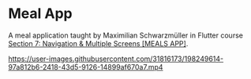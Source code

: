 # Meal App

A meal application taught by Maximilian Schwarzmüller in Flutter course [Section 7: Navigation & Multiple Screens [MEALS APP]](https://www.udemy.com/course/learn-flutter-dart-to-build-ios-android-apps/).

https://user-images.githubusercontent.com/31816173/198249614-97a812b6-2418-43d5-9126-14899af670a7.mp4
